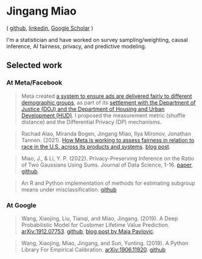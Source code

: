 # Jingang Miao

<!--  This is for my personal page https://miaojingang.github.io/. -->

(
    [github](https://github.com/miaojingang),
    [linkedin](https://www.linkedin.com/in/jingang-miao/), 
    [Google Scholar](https://scholar.google.com/citations?user=0u68g4gAAAAJ)
 )

I'm a statistician and have worked on
survey sampling/weighting, causal inference,
AI fairness, privacy, and predictive modeling.


## Selected work

### At Meta/Facebook

> Meta created [a system to ensure ads are delivered fairly to different demographic groups](https://ai.facebook.com/blog/advertising-fairness-variance-reduction-system-vrs/), as part of its [settlement with the Department of Justice (DOJ) and the Department of Housing and Urban Development (HUD)](https://about.fb.com/news/2023/01/an-update-on-our-ads-fairness-efforts/). I proposed the measurement metric (shuffle distance) and the Differential Privacy (DP) mechanisms.

>  Rachad Alao, Miranda Bogen, Jingang Miao, Ilya Mironov, Jonathan Tannen.
(2021). [How Meta is working to assess fairness in relation to race in the U.S. across its products and systems](https://ai.facebook.com/research/publications/how-meta-is-working-to-assess-fairness-in-relation-to-race-in-the-us-across-its-products-and-systems). [blog post](https://ai.facebook.com/blog/assessing-fairness-of-our-products-while-protecting-peoples-privacy/).

> Miao, J., & Li, Y. P. (2022). Privacy-Preserving Inference on the Ratio of Two Gaussians Using Sums. Journal of Data Science, 1-16.
[paper](https://jds-online.org/journal/JDS/article/1281/info),
[github](https://github.com/miaojingang/private_ratio).

> An R and Python implementation of methods
for estimating subgroup means under misclassification.
[github](https://github.com/facebookresearch/mc)

### At Google
> Wang, Xiaojing, Liu, Tianqi, and Miao, Jingang. (2019).
A Deep Probabilistic Model for Customer Lifetime Value Prediction.
[arXiv:1912.07753](https://arxiv.org/abs/1912.07753).
[github](https://github.com/google/lifetime_value),
[blog post by Maja Pavlovic](https://towardsdatascience.com/the-paper-a-deep-probabilistic-model-for-customer-lifetime-value-prediction-eb5d61a83ecd).

> Wang, Xiaojing, Miao, Jingang, and Sun, Yunting. (2019).
A Python Library For Empirical Calibration.
[arXiv:1906.11920](https://arxiv.org/abs/1906.11920).
[github](https://github.com/google/empirical_calibration)
